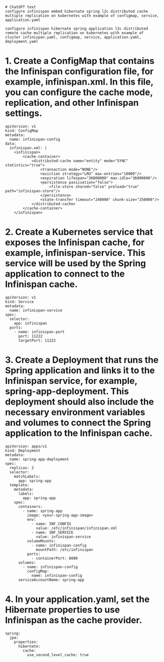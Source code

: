 ```
# ChatGPT text
configure infinispan embed hibernate spring l2c distributed cache multiple replication on kubernetes with example of configmap, service, application.yaml

configure infinispan hibernate spring application l2c distributed remote cache multiple replication on kubernetes with example of cluster infinispan.yaml, configmap, service, application.yaml, deployment.yaml

```
# 1. Create a ConfigMap that contains the Infinispan configuration file, for example, infinispan.xml. In this file, you can configure the cache mode, replication, and other Infinispan settings.
```
apiVersion: v1
kind: ConfigMap
metadata:
  name: infinispan-config
data:
  infinispan.xml: |
    <infinispan>
        <cache-container>
            <distributed-cache name="entity" mode="SYNC" statistics="true">
                <transaction mode="NONE"/>
                <eviction strategy="LRU" max-entries="10000"/>
                <expiration lifespan="36000000" max-idle="36000000"/>
                <persistence passivation="false">
                    <file-store shared="false" preload="true" path="infinispan-store"/>
                </persistence>
                <state-transfer timeout="240000" chunk-size="250000"/>
            </distributed-cache>
        </cache-container>
    </infinispan>

```
# 2. Create a Kubernetes service that exposes the Infinispan cache, for example, infinispan-service. This service will be used by the Spring application to connect to the Infinispan cache.
```
apiVersion: v1
kind: Service
metadata:
  name: infinispan-service
spec:
  selector:
    app: infinispan
  ports:
    - name: infinispan-port
      port: 11222
      targetPort: 11222

```
# 3. Create a Deployment that runs the Spring application and links it to the Infinispan service, for example, spring-app-deployment. This deployment should also include the necessary environment variables and volumes to connect the Spring application to the Infinispan cache.
```
apiVersion: apps/v1
kind: Deployment
metadata:
  name: spring-app-deployment
spec:
  replicas: 2
  selector:
    matchLabels:
      app: spring-app
  template:
    metadata:
      labels:
        app: spring-app
    spec:
      containers:
        - name: spring-app
          image: <your-spring-app-image>
          env:
            - name: INF_CONFIG
              value: /etc/infinispan/infinispan.xml
            - name: INF_SERVICE
              value: infinispan-service
          volumeMounts:
            - name: infinispan-config
              mountPath: /etc/infinispan
          ports:
            - containerPort: 8080
      volumes:
        - name: infinispan-config
          configMap:
            name: infinispan-config
      serviceAccountName: spring-app

```
# 4. In your application.yaml, set the Hibernate properties to use Infinispan as the cache provider.
```
spring:
  jpa:
    properties:
      hibernate:
        cache:
          use_second_level_cache: true
```